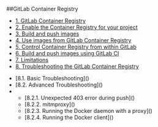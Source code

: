 ##GitLab Container Registry

- [1. GitLab Container Registry]()
- [2. Enable the Container Registry for your project]()
- [3. Build and push images]()
- [4. Use images from GitLab Container Registry]()
- [5. Control Container Registry from within GitLab]()
- [6. Build and push images using GitLab CI]()
- [7. Limitations]()
- [8. Troubleshooting the GitLab Container Registry]()
<ul>
<li>[8.1. Basic Troubleshooting]()</li>
<li>[8.2. Advanced Troubleshooting]()</li>
<li>
<ul>
<li>[8.2.1. Unexpected 403 error during push]()</li>
<li>[8.2.2. mitmproxy]()</li>
<li>[8.2.3. Running the Docker daemon with a proxy]()</li>
<li>[8.2.4. Running the Docker client]()</li>
</ul></li>
</ul>
